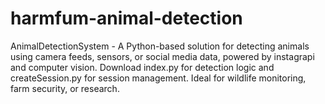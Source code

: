 # harmfum-animal-detection
AnimalDetectionSystem - A Python-based solution for detecting animals using camera feeds, sensors, or social media data, powered by instagrapi and computer vision. Download index.py for detection logic and createSession.py for session management. Ideal for wildlife monitoring, farm security, or research.
